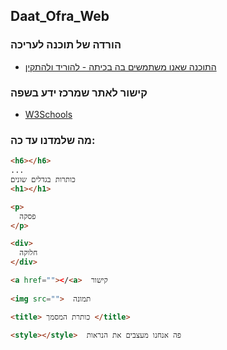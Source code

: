 ## Daat_Ofra_Web

### הורדה של תוכנה לעריכה

* [התוכנה שאנו משתמשים בה בכיתה - להוריד ולהתקין](https://download.sublimetext.com/Sublime%20Text%20Build%203211%20x64%20Setup.exe)

### קישור לאתר שמרכז ידע בשפה
* [W3Schools](https://www.w3schools.com/html/default.asp)

### מה שלמדנו עד כה:
```html
<h6></h6>
...
כותרות בגדלים שונים
<h1></h1>

<p>
  פסקה
</p>

<div>
  חלוקה
</div>

<a href=""></<a>  קישור
  
<img src="">  תמונה

<title> כותרת המסמך </title>
  
<style></style>  פה אנחנו מעצבים את הנראות
  
```

